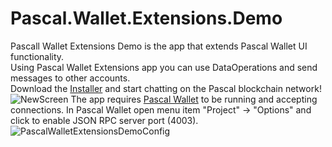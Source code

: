 # Pascal.Wallet.Extensions.Demo

Pascall Wallet Extensions Demo is the app that extends Pascal Wallet UI functionality.  
Using Pascal Wallet Extensions app you can use DataOperations and send messages to other accounts.  
Download the [Installer](https://pascaldemo.blob.core.windows.net/pascal/Publish.htm) and start chatting on the Pascal blockchain network!  
![NewScreen](https://user-images.githubusercontent.com/801104/119380568-92aa1300-bcc9-11eb-8c07-3196f71504a8.png)
The app requires [Pascal Wallet](https://github.com/PascalCoin/PascalCoin/releases) to be running and accepting connections. In Pascal Wallet open menu item "Project" -> "Options" and click to enable JSON RPC server port (4003).  
![PascalWalletExtensionsDemoConfig](https://user-images.githubusercontent.com/801104/114568666-00036680-9c7d-11eb-9901-83b00ac1b3b6.png)
